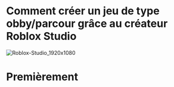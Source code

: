 # Comment créer un jeu de type obby/parcour grâce au créateur Roblox Studio

![Roblox-Studio_1920x1080](https://user-images.githubusercontent.com/94695753/143539826-ef11aaa0-3761-4e6f-85e5-d4b90c503dab.jpg)

# Premièrement
